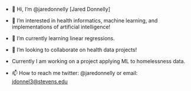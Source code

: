 - 👋 Hi, I’m @jaredonnelly [Jared Donnelly]

- 👀 I’m interested in health informatics, machine learning, and implementations of artificial intelligence!
- 🌱 I’m currently learning linear regressions.

- 💞️ I’m looking to collaborate on health data projects!
- Currently I am working on a project applying ML to homelessness data.

- 📫 How to reach me twitter: @jaredonnelly or email: jdonnel3@stevens.edu

